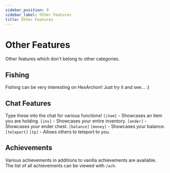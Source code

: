 ```yaml
---
sidebar_position: 9
sidebar_label: Other Features
title: Other Features
---
```


# Other Features
Other features which don't belong to other categories.

## Fishing
Fishing can be very interesting on HexArchon! Just try it and see... :)

## Chat Features
Type these into the chat for various functions!
`[item]` - Showcases an item you are holding.
`[inv]` - Showcases your entire inventory.
`[ender]` - Showcases your ender chest.
`[balance]` `[money]` - Showcases your balance.
`[teleport]` `[tp]` - Allows others to teleport to you.

## Achievements
Various achievements in additions to vanilla achievements are available. The list of all achievements can be viewed with `/ach`.